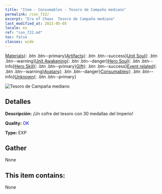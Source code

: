 ```yaml
---
title: "Item - Consumables - Tesoro de Campaña mediano"
permalink: /con_722/
excerpt: "Era of Chaos  Tesoro de Campaña mediano"
last_modified_at: 2021-05-05
locale: es
ref: "con_722.md"
toc: false
classes: wide
---
```

 [Materials](/ItemsES/){: .btn .btn--primary}[Artifacts](/ItemsES/Artifacts/){: .btn .btn--success}[Unit Soul](/ItemsES/UnitSoul/){: .btn .btn--warning}[Unit Awakening](/ItemsES/UnitAwakening/){: .btn .btn--danger}[Hero Soul](/ItemsES/HeroSoul/){: .btn .btn--info}[Hero Skill](/ItemsES/HeroSkill/){: .btn .btn--primary}[Gift](/ItemsES/Gift/){: .btn .btn--success}[Event related](/ItemsES/Events/){: .btn .btn--warning}[Avatars](/ItemsES/Avatars/){: .btn .btn--danger}[Consumables](/ItemsES/Consumables/){: .btn .btn--info}[Unknown](/ItemsES/Unknown/){: .btn .btn--primary}

 ![Tesoro de Campaña mediano](/images/t/i_506.png)

## Detalles
 **Descripción:** ¡Un cofre del tesoro con 30 medallas del Imperio!

 **Quality:** <span style="color: #0000CD">OK</span>

 **Type:** EXP

## Gather

  None

## This item contains:

  None

